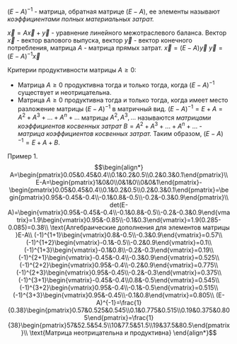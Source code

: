 $(E-A)^{-1}$ - матрица, обратная матрице $(E-A)$, ее элементы называют *коэффициентами полных материальных затрат.*

$\vec{x}=A\vec{x}+\vec{y}$ - уравнение линейного межотраслевого баланса.
Вектор $\vec{x}$ - вектор валового выпуска, вектор $\vec{y}$ - вектор конечного потребления, матрица $A$ - матрица прямых затрат.
$\vec{x}=(E-A)\vec{y}$
$\vec{y}=(E-A)^{-1}\vec{x}$

Критерии продуктивности матрицы $A\geq0$:
- Матрица $A\geq0$ продуктивна тогда и только тогда, когда $(E-A)^{-1}$ существует и неотрицательна.
- Матрица $A\geq0$ продуктивна тогда и только тогда, когда имеет место разложение матрицы $(E-A)^{-1}$ в матричный вид.
  $(E-A)^{-1}=E+A=A^{2}+A^{3}+...+A^{n}+...$
  матрицы $A^{2},A^{3},...$ называются *матрицами коэффициентов косвенных затрат* $B=A^{2}+A^{3}+...+A^{n}+...$ - *матрица коэффициентов косвенных затрат.*
  Таким образом, $(E-A)^{-1}=E+A+B$.

Пример 1.$$\begin{align*}
A=\begin{pmatrix}0.05&0.45&0.4\\0.1&0.2&0.5\\0.2&0.3&0.1\end{pmatrix}\\
E-A=\begin{pmatrix}1&0&0\\0&1&0\\0&0&1\end{pmatrix}-\begin{pmatrix}0.05&0.45&0.4\\0.1&0.2&0.5\\0.2&0.3&0.1\end{pmatrix}=\begin{pmatrix}0.95&-0.45&-0.4\\-0.1&0.8&-0.5\\-0.2&-0.3&0.9\end{pmatrix}\\
det(E-A)=\begin{vmatrix}0.95&-0.45&-0.4\\-0.1&0.8&-0.5\\-0.2&-0.3&0.9\end{vmatrix}=1.9\begin{vmatrix}0.95&-0.85\\-0.1&0.3\end{vmatrix}=1.9(0.285-0.085)=0.38\\
\text{Алгебраические дополнения для элементов матрицы }E-A\\
(-1)^{1+1}\begin{vmatrix}0.8&-0.5\\-0.3&0.9\end{vmatrix}=0.57\\
(-1)^{1+2}\begin{vmatrix}-0.1&-0.5\\-0.2&0.9\end{vmatrix}=0.1\\
(-1)^{1+3}\begin{vmatrix}-0.1&0.8\\-0.2&-0.3\end{vmatrix}=0.19\\
(-1)^{2+1}\begin{vmatrix}-0.45&-0.4\\-0.3&0.9\end{vmatrix}=0.525\\
(-1)^{2+2}\begin{vmatrix}0.95&-0.4\\-0.2&0.9\end{vmatrix}=0.775\\
(-1)^{2+3}\begin{vmatrix}0.95&-0.45\\-0.2&-0.3\end{vmatrix}=0.375\\
(-1)^{3+1}\begin{vmatrix}-0.45&-0.4\\0.8&-0.5\end{vmatrix}=0.545\\
(-1)^{3+2}\begin{vmatrix}0.95&-0.4\\-0.1&-0.5\end{vmatrix}=0.515\\
(-1)^{3+3}\begin{vmatrix}0.95&-0.45\\-0.1&0.8\end{vmatrix}=0.805\\
(E-A)^{-1}=\frac{1}{0.38}\begin{pmatrix}0.57&0.525&0.545\\0.1&0.775&0.515\\0.19&0.375&0.805\end{pmatrix}=\frac{1}{38}\begin{pmatrix}57&52.5&54.5\\10&77.5&51.5\\19&37.5&80.5\end{pmatrix}\\
\text{Матрица неотрицательна и продуктивна}
\end{align*}$$